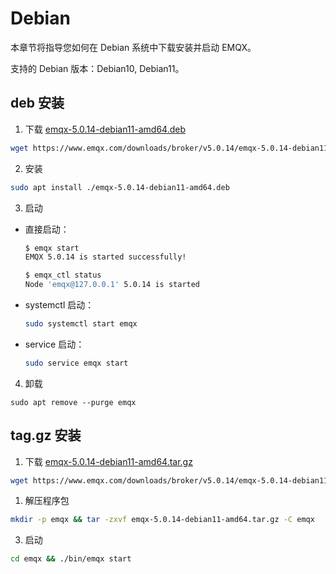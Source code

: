 # Debian

本章节将指导您如何在 Debian 系统中下载安装并启动 EMQX。

支持的 Debian 版本：Debian10, Debian11。

## deb 安装

1. 下载 [emqx-5.0.14-debian11-amd64.deb](https://www.emqx.com/downloads/broker/v5.0.14/emqx-5.0.14-debian11-amd64.deb)

```bash
wget https://www.emqx.com/downloads/broker/v5.0.14/emqx-5.0.14-debian11-amd64.deb
```

2. 安装

```bash
sudo apt install ./emqx-5.0.14-debian11-amd64.deb
```

3. 启动

- 直接启动：

  ```bash
  $ emqx start
  EMQX 5.0.14 is started successfully!

  $ emqx_ctl status
  Node 'emqx@127.0.0.1' 5.0.14 is started
  ```

- systemctl 启动：

  ```bash
  sudo systemctl start emqx
  ```

- service 启动：

  ```bash
  sudo service emqx start
  ```

4. 卸载

  ```shell
  sudo apt remove --purge emqx
  ```

## tag.gz 安装

1. 下载 [emqx-5.0.14-debian11-amd64.tar.gz](https://www.emqx.com/downloads/broker/v5.0.14/emqx-5.0.14-debian11-amd64.tar.gz)

```bash
wget https://www.emqx.com/downloads/broker/v5.0.14/emqx-5.0.14-debian11-amd64.tar.gz
```

1. 解压程序包

```bash
mkdir -p emqx && tar -zxvf emqx-5.0.14-debian11-amd64.tar.gz -C emqx
```

3. 启动

```bash
cd emqx && ./bin/emqx start
```
